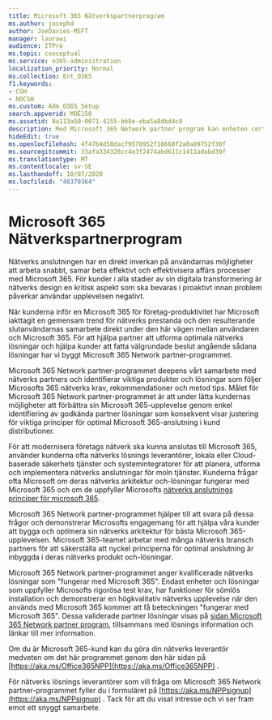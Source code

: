 ```yaml
---
title: Microsoft 365 Nätverkspartnerprogram
ms.author: josephd
author: JoeDavies-MSFT
manager: laurawi
audience: ITPro
ms.topic: conceptual
ms.service: o365-administration
localization_priority: Normal
ms.collection: Ent_O365
f1.keywords:
- CSH
- NOCSH
ms.custom: Adm_O365_Setup
search.appverid: MOE150
ms.assetid: 8a113a50-0071-4155-bb8e-eba5a8dbd4c8
description: Med Microsoft 365 Network partner program kan enheten certifieras som att fungera med Microsoft 365.
hideEdit: true
ms.openlocfilehash: 4f47b4d58dacf9578952f18668f2a0a89752f30f
ms.sourcegitcommit: 33afa334328cc4e3f2474abd611c1411adabd39f
ms.translationtype: MT
ms.contentlocale: sv-SE
ms.lasthandoff: 10/07/2020
ms.locfileid: "48370364"
---
```

# <a name="microsoft-365-networking-partner-program"></a>Microsoft 365 Nätverkspartnerprogram

Nätverks anslutningen har en direkt inverkan på användarnas möjligheter att arbeta snabbt, samar beta effektivt och effektivisera affärs processer med Microsoft 365. För kunder i alla stadier av sin digitala transformering är nätverks design en kritisk aspekt som ska bevaras i proaktivt innan problem påverkar användar upplevelsen negativt.

När kunderna inför en Microsoft 365 för företag-produktivitet har Microsoft iakttagit en gemensam trend för nätverks prestanda och den resulterande slutanvändarnas samarbete direkt under den här vägen mellan användaren och Microsoft 365. För att hjälpa partner att utforma optimala nätverks lösningar och hjälpa kunder att fatta välgrundade beslut angående sådana lösningar har vi byggt Microsoft 365 Network partner-programmet.

Microsoft 365 Network partner-programmet deepens vårt samarbete med nätverks partners och identifierar viktiga produkter och lösningar som följer Microsofts 365 nätverks krav, rekommendationer och metod tips. Målet för Microsoft 365 Network partner-programmet är att under lätta kundernas möjligheter att förbättra sin Microsoft 365-upplevelse genom enkel identifiering av godkända partner lösningar som konsekvent visar justering för viktiga principer för optimal Microsoft 365-anslutning i kund distributioner.

För att modernisera företags nätverk ska kunna anslutas till Microsoft 365, använder kunderna ofta nätverks lösnings leverantörer, lokala eller Cloud-baserade säkerhets tjänster och systemintegratorer för att planera, utforma och implementera nätverks anslutningar för moln tjänster. Kunderna frågar ofta Microsoft om deras nätverks arkitektur och-lösningar fungerar med Microsoft 365 och om de uppfyller Microsofts [nätverks anslutnings principer för microsoft 365](https://aka.ms/PNC).

Microsoft 365 Network partner-programmet hjälper till att svara på dessa frågor och demonstrerar Microsofts engagemang för att hjälpa våra kunder att bygga och optimera sin nätverks arkitektur för bästa Microsoft 365-upplevelsen. Microsoft 365-teamet arbetar med många nätverks bransch partners för att säkerställa att nyckel principerna för optimal anslutning är inbyggda i deras nätverks produkt och-lösningar.

Microsoft 365 Network partner-programmet anger kvalificerade nätverks lösningar som "fungerar med Microsoft 365". Endast enheter och lösningar som uppfyller Microsofts rigorösa test krav, har funktioner för sömlös installation och demonstrerar en högkvalitativ nätverks upplevelse när den används med Microsoft 365 kommer att få beteckningen "fungerar med Microsoft 365". Dessa validerade partner lösningar visas på [sidan Microsoft 365 Network partner program](https://www.microsoft.com/microsoft-365/partners/O365networkingpartners), tillsammans med lösnings information och länkar till mer information.

Om du är Microsoft 365-kund kan du göra din nätverks leverantör medveten om det här programmet genom den här sidan på [https://aka.ms/Office365NPP](https://aka.ms/Office365NPP) .

För nätverks lösnings leverantörer som vill fråga om Microsoft 365 Network partner-programmet fyller du i formuläret på [https://aka.ms/NPPsignup](https://aka.ms/NPPsignup) . Tack för att du visat intresse och vi ser fram emot ett snyggt samarbete.
